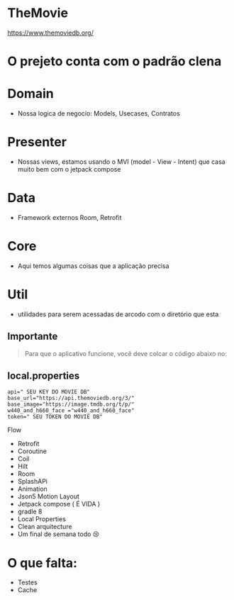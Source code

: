 # TheMovie
https://www.themoviedb.org/




# O prejeto conta com o padrão clena
# Domain
  - Nossa logica de negocio: Models, Usecases, Contratos
# Presenter
  - Nossas views, estamos usando o MVI (model - View - Intent) que casa muito bem com o jetpack compose
# Data
  - Framework externos Room, Retrofit
# Core
  - Aqui temos algumas coisas que a aplicação precisa
# Util
  - utilidades para serem acessadas de arcodo com o diretório que esta
  

## Importante

> Para que o aplicativo funcione, você deve colcar o código abaixo no:
 ## local.properties

```
api=" SEU KEY DO MOVIE DB"
base_url="https://api.themoviedb.org/3/"
base_image="https://image.tmdb.org/t/p/"
w440_and_h660_face ="w440_and_h660_face"
token=" SEU TOKEN DO MOVIE DB"
```
 Flow
- Retrofit
- Coroutine
- Coil
- Hilt
- Room
- SplashAPi
- Animation
- Json5 Motion Layout
- Jetpack compose ( É VIDA )
- gradle 8
- Local Properties
- Clean arquitecture
- Um final de semana todo 😢


# O que falta:
 - Testes
 - Cache
 

